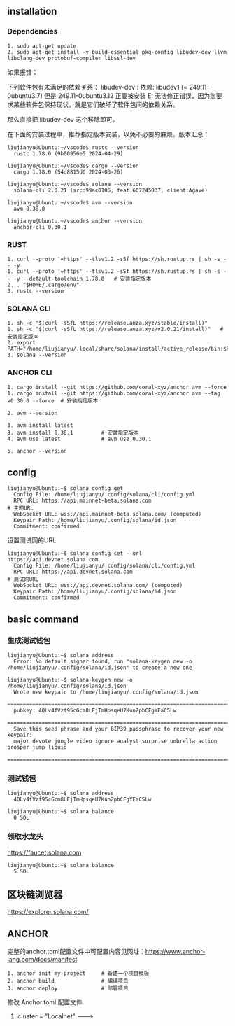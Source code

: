 ## installation

### Dependencies

```shell
1. sudo apt-get update
2. sudo apt-get install -y build-essential pkg-config libudev-dev llvm libclang-dev protobuf-compiler libssl-dev
```

如果报错：

下列软件包有未满足的依赖关系：
libudev-dev : 依赖: libudev1 (= 249.11-0ubuntu3.7) 但是 249.11-0ubuntu3.12 正要被安装
E: 无法修正错误，因为您要求某些软件包保持现状，就是它们破坏了软件包间的依赖关系。

那么直接把 libudev-dev 这个移除即可。

在下面的安装过程中，推荐指定版本安装，以免不必要的麻烦。版本汇总：
```shell
liujianyu@Ubuntu:~/vscode$ rustc --version
  rustc 1.78.0 (9b00956e5 2024-04-29)

liujianyu@Ubuntu:~/vscode$ cargo --version
  cargo 1.78.0 (54d8815d0 2024-03-26)

liujianyu@Ubuntu:~/vscode$ solana --version
  solana-cli 2.0.21 (src:99ac0105; feat:607245837, client:Agave)

liujianyu@Ubuntu:~/vscode$ avm --version
  avm 0.30.0

liujianyu@Ubuntu:~/vscode$ anchor --version
  anchor-cli 0.30.1
```

### RUST

```shell
1. curl --proto '=https' --tlsv1.2 -sSf https://sh.rustup.rs | sh -s -- -y
1. curl --proto '=https' --tlsv1.2 -sSf https://sh.rustup.rs | sh -s -- -y --default-toolchain 1.78.0   # 安装指定版本
2. . "$HOME/.cargo/env"
3. rustc --version
```

### SOLANA CLI

```shell
1. sh -c "$(curl -sSfL https://release.anza.xyz/stable/install)"
1. sh -c "$(curl -sSfL https://release.anza.xyz/v2.0.21/install)"   # 安装指定版本
2. export PATH="/home/liujianyu/.local/share/solana/install/active_release/bin:$PATH"
3. solana --version
```

### ANCHOR CLI

```shell
1. cargo install --git https://github.com/coral-xyz/anchor avm --force
1. cargo install --git https://github.com/coral-xyz/anchor avm --tag v0.30.0 --force  # 安装指定版本

2. avm --version

3. avm install latest         
3. avm install 0.30.1         # 安装指定版本
4. avm use latest             # avm use 0.30.1

5. anchor --version
```

## config

```shell
liujianyu@Ubuntu:~$ solana config get
  Config File: /home/liujianyu/.config/solana/cli/config.yml
  RPC URL: https://api.mainnet-beta.solana.com                           # 主网URL
  WebSocket URL: wss://api.mainnet-beta.solana.com/ (computed)
  Keypair Path: /home/liujianyu/.config/solana/id.json 
  Commitment: confirmed 
```

设置测试网的URL

```shell
liujianyu@Ubuntu:~$ solana config set --url https://api.devnet.solana.com
  Config File: /home/liujianyu/.config/solana/cli/config.yml
  RPC URL: https://api.devnet.solana.com                                        # 测试网URL
  WebSocket URL: wss://api.devnet.solana.com/ (computed)
  Keypair Path: /home/liujianyu/.config/solana/id.json 
  Commitment: confirmed 
```

## basic command

### 生成测试钱包

```shell
liujianyu@Ubuntu:~$ solana address
  Error: No default signer found, run "solana-keygen new -o /home/liujianyu/.config/solana/id.json" to create a new one

liujianyu@Ubuntu:~$ solana-keygen new -o /home/liujianyu/.config/solana/id.json
  Wrote new keypair to /home/liujianyu/.config/solana/id.json
  =====================================================================================
  pubkey: 4QLv4fVzf95cGcm8LEjTmHpsqeU7KunZpbCFgYEaC5Lw
  =====================================================================================
  Save this seed phrase and your BIP39 passphrase to recover your new keypair:
  major devote jungle video ignore analyst surprise umbrella action prosper jump liquid
  =====================================================================================
```

### 测试钱包

```shell
liujianyu@Ubuntu:~$ solana address
  4QLv4fVzf95cGcm8LEjTmHpsqeU7KunZpbCFgYEaC5Lw

liujianyu@Ubuntu:~$ solana balance
  0 SOL
```

### 领取水龙头

https://faucet.solana.com

```shell
liujianyu@Ubuntu:~$ solana balance
  5 SOL
```


## 区块链浏览器
https://explorer.solana.com/


## ANCHOR

完整的anchor.toml配置文件中可配置内容见网址：https://www.anchor-lang.com/docs/manifest

```shell
1. anchor init my-project     # 新建一个项目模板
2. anchor build               # 编译项目
3. anchor deploy              # 部署项目
```

修改 Anchor.toml 配置文件
1. cluster = "Localnet"  --->
